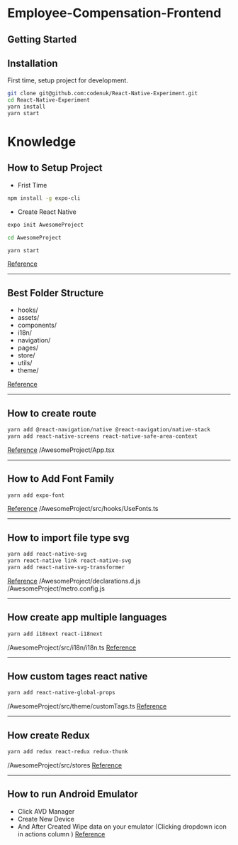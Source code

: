 # Employee-Compensation-Frontend

## Getting Started

## Installation

First time, setup project for development.
```bash
git clone git@github.com:codenuk/React-Native-Experiment.git
cd React-Native-Experiment
yarn install
yarn start
```

# Knowledge

## How to Setup Project
- Frist Time
```bash
npm install -g expo-cli
```
- Create React Native
```bash
expo init AwesomeProject

cd AwesomeProject

yarn start
```
[Reference](https://reactnative.dev/docs/environment-setup)

<hr/>

## Best Folder Structure
- hooks/
- assets/
- components/
- i18n/
- navigation/
- pages/
- store/
- utils/
- theme/

[Reference](https://learn.habilelabs.io/best-folder-structure-for-react-native-project-a46405bdba7)

<hr />

## How to create route
```bash
yarn add @react-navigation/native @react-navigation/native-stack
yarn add react-native-screens react-native-safe-area-context
```

[Reference](https://reactnative.dev/docs/navigation#installation-and-setup)
/AwesomeProject/App.tsx
<hr />

## How to Add Font Family
```bash
yarn add expo-font
```
[Reference](https://docs.expo.dev/versions/latest/sdk/font/#usage)
/AwesomeProject/src/hooks/UseFonts.ts
<hr />

## How to import file type svg
```bash
yarn add react-native-svg
yarn react-native link react-native-svg
yarn add react-native-svg-transformer
```
[Reference](https://docs.expo.dev/versions/latest/sdk/font/#usage)
/AwesomeProject/declarations.d.js
/AwesomeProject/metro.config.js
<hr />

## How create app multiple languages
```bash
yarn add i18next react-i18next
```
/AwesomeProject/src/i18n/i18n.ts
[Reference](https://medium.com/@raazthemystery273/how-to-use-i18next-react-i18next-in-react-native-f81ece184cd2)

<hr />

## How custom tages react native
```bash
yarn add react-native-global-props
```
/AwesomeProject/src/theme/customTags.ts
[Reference](https://www.npmjs.com/package/react-native-global-props)

<hr />

## How create Redux
```bash
yarn add redux react-redux redux-thunk
```
/AwesomeProject/src/stores
[Reference](https://github.com/codenuk/Redux-Experiment)

<hr />


## How to run Android Emulator
- Click AVD Manager
- Create New Device
- And After Created Wipe data on your emulator (Clicking dropdown icon in actions column )
[Reference](https://stackoverflow.com/a/64547951/17992107)
